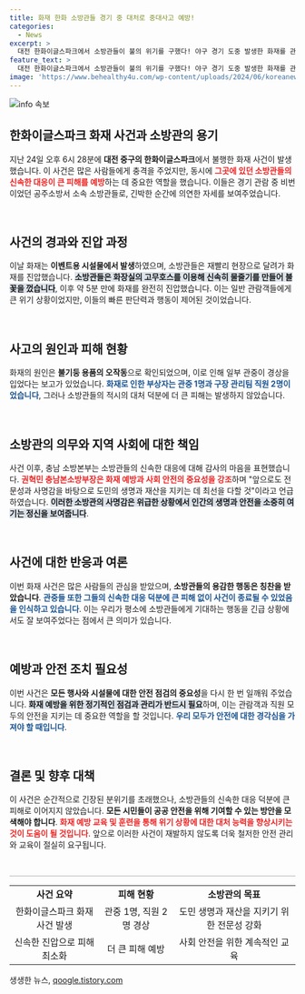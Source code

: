 ```yaml
---
title: 화재 한화 소방관들 경기 중 대처로 중대사고 예방!
categories:
  - News
excerpt: >
  대전 한화이글스파크에서 소방관들이 불의 위기를 구했다! 야구 경기 도중 발생한 화재를 관람 중이던 소방관들이 재빨리 진압해 큰 피해를 막았다. 그들의 용기와 신속한 대응이 빛난 순간을 확인해보세요!
feature_text: >
  대전 한화이글스파크에서 소방관들이 불의 위기를 구했다! 야구 경기 도중 발생한 화재를 관람 중이던 소방관들이 재빨리 진압해 큰 피해를 막았다. 그들의 용기와 신속한 대응이 빛난 순간을 확인해보세요!
image: 'https://www.behealthy4u.com/wp-content/uploads/2024/06/koreanews.jpg'
---
```


<p><img src="https://www.behealthy4u.com/wp-content/uploads/2024/06/koreanews.jpg" alt="info 속보" /></p>

<h2 data-ke-size="size26">한화이글스파크 화재 사건과 소방관의 용기</h2>

<p data-ke-size="size16">지난 24일 오후 6시 28분에 <b>대전 중구의 한화이글스파크</b>에서 불행한 화재 사건이 발생했습니다. 이 사건은 많은 사람들에게 충격을 주었지만, 동시에 <b><span style="color: #ee2323;">그곳에 있던 소방관들의 신속한 대응이 큰 피해를 예방</span></b>하는 데 중요한 역할을 했습니다. 이들은 경기 관람 중 비번이었던 공주소방서 소속 소방관들로, 긴박한 순간에 의연한 자세를 보여주었습니다.</p>

<p data-ke-size="size16">&nbsp;</p>

<h2 data-ke-size="size26">사건의 경과와 진압 과정</h2>

<p data-ke-size="size16">이날 화재는 <b>이벤트용 시설물에서 발생</b>하였으며, 소방관들은 재빨리 현장으로 달려가 화재를 진압했습니다. <b><span style="background-color: #21538527;">소방관들은 화장실의 고무호스를 이용해 신속히 물줄기를 만들어 불꽃을 껐습니다</span></b>, 이후 약 5분 만에 화재를 완전히 진압했습니다. 이는 일반 관람객들에게 큰 위기 상황이었지만, 이들의 빠른 판단력과 행동이 제어된 것이었습니다.</p>

<p data-ke-size="size16">&nbsp;</p>

<h2 data-ke-size="size26">사고의 원인과 피해 현황</h2>

<p data-ke-size="size16">화재의 원인은 <b>불기둥 용품의 오작동</b>으로 확인되었으며, 이로 인해 일부 관중이 경상을 입었다는 보고가 있었습니다. <b><span style="color: #1a5490;">화재로 인한 부상자는 관중 1명과 구장 관리팀 직원 2명이었습니다</span></b>, 그러나 소방관들의 적시의 대처 덕분에 더 큰 피해는 발생하지 않았습니다.</p>

<p data-ke-size="size16">&nbsp;</p>

<h2 data-ke-size="size26">소방관의 의무와 지역 사회에 대한 책임</h2>

<p data-ke-size="size16">사건 이후, 충남 소방본부는 소방관들의 신속한 대응에 대해 감사의 마음을 표현했습니다. <b><span style="color: #ee2323;">권혁민 충남본소방부장은 화재 예방과 사회 안전의 중요성을 강조</span></b>하며 "앞으로도 전문성과 사명감을 바탕으로 도민의 생명과 재산을 지키는 데 최선을 다할 것"이라고 언급하였습니다. <b><span style="background-color: #21538527;">이러한 소방관의 사명감은 위급한 상황에서 인간의 생명과 안전을 소중히 여기는 정신을 보여줍니다</span></b>.</p>

<p data-ke-size="size16">&nbsp;</p>

<h2 data-ke-size="size26">사건에 대한 반응과 여론</h2>

<p data-ke-size="size16">이번 화재 사건은 많은 사람들의 관심을 받았으며, <b>소방관들의 용감한 행동은 칭찬을 받았습니다</b>. <b><span style="color: #1a5490;">관중들 또한 그들의 신속한 대응 덕분에 큰 피해 없이 사건이 종료될 수 있었음을 인식하고 있습니다</span></b>. 이는 우리가 평소에 소방관들에게 기대하는 행동을 긴급 상황에서도 잘 보여주었다는 점에서 큰 의미가 있습니다.</p>

<p data-ke-size="size16">&nbsp;</p>

<h2 data-ke-size="size26">예방과 안전 조치 필요성</h2>

<p data-ke-size="size16">이번 사건은 <b>모든 행사와 시설물에 대한 안전 점검의 중요성</b>을 다시 한 번 일깨워 주었습니다. <b><span style="background-color: #21538527;">화재 예방을 위한 정기적인 점검과 관리가 반드시 필요</span></b>하며, 이는 관람객과 직원 모두의 안전을 지키는 데 중요한 역할을 할 것입니다. <b><span style="color: #1a5490;">우리 모두가 안전에 대한 경각심을 가져야 할 때입니다</span></b>.</p>

<p data-ke-size="size16">&nbsp;</p>

<h2 data-ke-size="size26">결론 및 향후 대책</h2>

<p data-ke-size="size16">이 사건은 순간적으로 긴장된 분위기를 초래했으나, 소방관들의 신속한 대응 덕분에 큰 피해로 이어지지 않았습니다. <b>모든 시민들이 공공 안전을 위해 기여할 수 있는 방안을 모색해야 합니다</b>. <b><span style="color: #ee2323;">화재 예방 교육 및 훈련을 통해 위기 상황에 대한 대처 능력을 향상시키는 것이 도움이 될 것입니다</span></b>. 앞으로 이러한 사건이 재발하지 않도록 더욱 철저한 안전 관리와 교육이 절실히 요구됩니다.</p>

<p data-ke-size="size16">&nbsp;</p>

<hr style="height: 1px; border: none; color: #b0b0b0; background-color: #b0b0b0;" />

<table style="width: 100%;">
<tr>
<td style="text-align: center; height: 17px;"><b>사건 요약</b></td>
<td style="text-align: center; height: 17px;"><b>피해 현황</b></td>
<td style="text-align: center; height: 17px;"><b>소방관의 목표</b></td>
</tr>
<tr>
<td style="text-align: center; height: 17px;">한화이글스파크 화재 사건 발생</td>
<td style="text-align: center; height: 17px;">관중 1명, 직원 2명 경상</td>
<td style="text-align: center; height: 17px;">도민 생명과 재산을 지키기 위한 전문성 강화</td>
</tr>
<tr>
<td style="text-align: center; height: 17px;">신속한 진압으로 피해 최소화</td>
<td style="text-align: center; height: 17px;">더 큰 피해 예방</td>
<td style="text-align: center; height: 17px;">사회 안전을 위한 계속적인 교육</td>
</tr>
</table>
생생한 뉴스, <a href="https://qoogle.tistory.com" rel="dofollow">qoogle.tistory.com</a>


